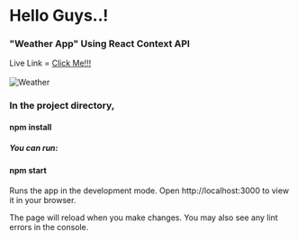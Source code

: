 <h1>Hello Guys..!</h1>
<h3>"Weather App" Using React Context API</h3>
Live Link =  <a href="https://luxury-dragon-e3dbaa.netlify.app" target="_blank">     Click Me!!!      </a>
<br/>
<br/>

<img src="./Live.jpg" alt="Weather">
<br/>
<h3>In the project directory,</h3>


<h4>npm install</h4>

<h5>You can run:</h5>

<h4>npm start</h4>
<p>
Runs the app in the development mode.
Open http://localhost:3000 to view it in your browser.

The page will reload when you make changes.
You may also see any lint errors in the console.
</p>

